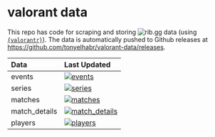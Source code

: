 # valorant data

This repo has code for scraping and storing ![rib.gg](https://rib.gg) data (using [`{valorantr}`](https://github.com/tonyelhabr/valorantr)). The data is automatically pushed to Github releases at <https://github.com/tonyelhabr/valorant-data/releases>.

| Data          | Last Updated                                                                                                                                                                                                                                                                                             |
|:--------------|:---------------------------------------------------------------------------------------------------------------------------------------------------------------------------------------------------------------------------------------------------------------------------------------------------------|
| events        | [![events](https://img.shields.io/badge/dynamic/json?color=blue&label=events&query=last_updated&style=flat-square&url=https://github.com/tonyelhabr/valorant-data/releases/download/events/timestamp.json)](https://github.com/tonyelhabr/valorant-data/releases/tag/events)                             |
| series        | [![series](https://img.shields.io/badge/dynamic/json?color=blue&label=series&query=last_updated&style=flat-square&url=https://github.com/tonyelhabr/valorant-data/releases/download/series/timestamp.json)](https://github.com/tonyelhabr/valorant-data/releases/tag/series)                             |
| matches       | [![matches](https://img.shields.io/badge/dynamic/json?color=blue&label=matches&query=last_updated&style=flat-square&url=https://github.com/tonyelhabr/valorant-data/releases/download/matches/timestamp.json)](https://github.com/tonyelhabr/valorant-data/releases/tag/matches)                         |
| match_details | [![match_details](https://img.shields.io/badge/dynamic/json?color=blue&label=match_details&query=last_updated&style=flat-square&url=https://github.com/tonyelhabr/valorant-data/releases/download/match_details/timestamp.json)](https://github.com/tonyelhabr/valorant-data/releases/tag/match_details) |
| players       | [![players](https://img.shields.io/badge/dynamic/json?color=blue&label=players&query=last_updated&style=flat-square&url=https://github.com/tonyelhabr/valorant-data/releases/download/players/timestamp.json)](https://github.com/tonyelhabr/valorant-data/releases/tag/players)                    |

